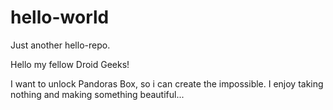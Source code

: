 # hello-world

Just another hello-repo.

Hello my fellow Droid Geeks!

I want to unlock Pandoras Box, so i can create the impossible.
I enjoy taking nothing and making something beautiful...
